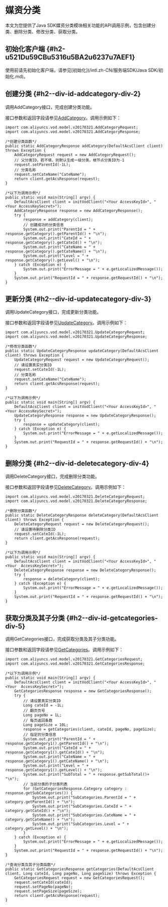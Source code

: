 媒资分类 
=========================

本文为您提供了Java SDK媒资分类模块相关功能的API调用示例，包含创建分类、删除分类、修改分类、获取分类。

初始化客户端 {#h2-u521Du59CBu5316u5BA2u6237u7AEF1}
--------------------------------------------

使用前请先初始化客户端，请参见[初始化](/intl.zh-CN/服务端SDK/Java SDK/初始化.md)。

创建分类 {#h2--div-id-addcategory-div-2}
------------------------------------

调用AddCategory接口，完成创建分类功能。

接口参数和返回字段请参见[AddCategory](/intl.zh-CN/服务端API/媒资管理/媒资分类/创建分类.md)。调用示例如下：

    import com.aliyuncs.vod.model.v20170321.AddCategoryRequest;
    import com.aliyuncs.vod.model.v20170321.AddCategoryResponse;
    
    /*创建分类函数*/
    public static AddCategoryResponse addCategory(DefaultAcsClient client) throws Exception {
        AddCategoryRequest request = new AddCategoryRequest();
        // 父分类ID，若不填，则默认生成一级分类，根节点分类ID为-1
        request.setParentId(-1L);
        // 分类名称
        request.setCateName("CateName");
        return client.getAcsResponse(request);
    }
    
    /*以下为调用示例*/
    public static void main(String[] argv) {
        DefaultAcsClient client = initVodClient("<Your AccessKeyId>", "<Your AccessKeySecret>");
        AddCategoryResponse response = new AddCategoryResponse();
        try {
            response = addCategory(client);
            // 创建成功的分类信息
            System.out.print("ParentId = " + response.getCategory().getParentId() + "\n");
            System.out.print("CateId = " + response.getCategory().getCateId() + "\n");
            System.out.print("CateName = " + response.getCategory().getCateName() + "\n");
            System.out.print("Level = " + response.getCategory().getLevel() + "\n");
        } catch (Exception e) {
            System.out.print("ErrorMessage = " + e.getLocalizedMessage());
        }
        System.out.print("RequestId = " + response.getRequestId() + "\n");
    }



更新分类 {#h2--div-id-updatecategory-div-3}
---------------------------------------

调用UpdateCategory接口，完成更新分类功能。

接口参数和返回字段请参见[UpdateCategory](/intl.zh-CN/服务端API/媒资管理/媒资分类/更新分类.md)。调用示例如下：

    import com.aliyuncs.vod.model.v20170321.UpdateCategoryRequest;
    import com.aliyuncs.vod.model.v20170321.UpdateCategoryResponse;
    
    /*修改分类函数*/
    public static UpdateCategoryResponse updateCategory(DefaultAcsClient client) throws Exception {
        UpdateCategoryRequest request = new UpdateCategoryRequest();
        // 请设置真实分类ID
        request.setCateId(-1L);
        // 分类名称
        request.setCateName("CateName");
        return client.getAcsResponse(request);
    }
    
    /*以下为调用示例*/
    public static void main(String[] argv) {
        DefaultAcsClient client = initVodClient("<Your AccessKeyId>", "<Your AccessKeySecret>");
        UpdateCategoryResponse response = new UpdateCategoryResponse();
        try {
            response = updateCategory(client);
        } catch (Exception e) {
            System.out.print("ErrorMessage = " + e.getLocalizedMessage());
        }
        System.out.print("RequestId = " + response.getRequestId() + "\n");
    }



删除分类 {#h2--div-id-deletecategory-div-4}
---------------------------------------

调用DeleteCategory接口，完成删除分类功能。

接口参数和返回字段请参见[DeleteCategory](/intl.zh-CN/服务端API/媒资管理/媒资分类/删除分类.md)。调用示例如下：

    import com.aliyuncs.vod.model.v20170321.DeleteCategoryRequest;
    import com.aliyuncs.vod.model.v20170321.DeleteCategoryResponse;
    
    /*删除分类函数*/
    public static DeleteCategoryResponse deleteCategory(DefaultAcsClient client) throws Exception {
        DeleteCategoryRequest request = new DeleteCategoryRequest();
        // 请设置待删除分类ID
        request.setCateId(-1L);
        return client.getAcsResponse(request);
    }
    
    /*以下为调用示例*/
    public static void main(String[] argv) {
        DefaultAcsClient client = initVodClient("<Your AccessKeyId>", "<Your  AccessKeySecret>");
        DeleteCategoryResponse response = new DeleteCategoryResponse();
        try {
            response = deleteCategory(client);
        } catch (Exception e) {
            System.out.print("ErrorMessage = " + e.getLocalizedMessage());
        }
        System.out.print("RequestId = " + response.getRequestId() + "\n");
    }



获取分类及其子分类 {#h2--div-id-getcategories-div-5}
-------------------------------------------

调用GetCategories接口，完成获取分类及其子分类功能。

接口参数和返回字段请参见[GetCategories](/intl.zh-CN/服务端API/媒资管理/媒资分类/获取分类及子分类.md)。调用示例如下：

    import com.aliyuncs.vod.model.v20170321.GetCategoriesRequest;
    import com.aliyuncs.vod.model.v20170321.GetCategoriesResponse;
    
    /*以下为调用示例*/
    public static void main(String[] argv) {
        DefaultAcsClient client = initVodClient("<Your AccessKeyId>", "<Your  AccessKeySecret>");
        GetCategoriesResponse response = new GetCategoriesResponse();
        try {
            // 请设置真实分类ID
            Long cateId = -1L;
            // 翻页页号
            Long pageNo = 1L;
            // 每页返回条数
            Long pageSize = 10L;
            response = getCategories(client, cateId, pageNo, pageSize);
            // 指定的分类信息
            System.out.print("ParentId = " + response.getCategory1().getParentId() + "\n");
            System.out.print("CateId = " + response.getCategory1().getCateId() + "\n");
            System.out.print("CateName = " + response.getCategory1().getCateName() + "\n");
            System.out.print("Level = " + response.getCategory1().getLevel() + "\n");
            System.out.print("SubTotal = " + response.getSubTotal()+ "\n");
            // 当前分类的子分类列表
            for (GetCategoriesResponse.Category category : response.getSubCategories()) {
                System.out.print("SubCategories.ParentId = " + category.getParentId() + "\n");
                System.out.print("SubCategories.CateId = " + category.getCateId() + "\n");
                System.out.print("SubCategories.CateName = " + category.getCateName() + "\n");
                System.out.print("SubCategories.Level = " + category.getLevel() + "\n");
            }
        } catch (Exception e) {
            System.out.print("ErrorMessage = " + e.getLocalizedMessage());
        }
        System.out.print("RequestId = " + response.getRequestId() + "\n");
    }
    
    /*查询分类及其子分类函数*/
    public static GetCategoriesResponse getCategories(DefaultAcsClient client, Long cateId, Long pageNo, Long pageSize) throws Exception {
        GetCategoriesRequest request = new GetCategoriesRequest();
        request.setCateId(cateId);
        request.setPageNo(pageNo);
        request.setPageSize(pageSize);
        return client.getAcsResponse(request);
    }


